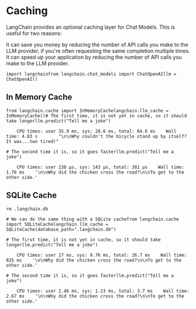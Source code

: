 Caching
=======

LangChain provides an optional caching layer for Chat Models. This is useful for two reasons:

It can save you money by reducing the number of API calls you make to the LLM provider, if you're often requesting the same completion multiple times. It can speed up your application by reducing the number of API calls you make to the LLM provider.

    import langchainfrom langchain.chat_models import ChatOpenAIllm = ChatOpenAI()

In Memory Cache[​](#in-memory-cache "Direct link to In Memory Cache")
---------------------------------------------------------------------

    from langchain.cache import InMemoryCachelangchain.llm_cache = InMemoryCache()# The first time, it is not yet in cache, so it should take longerllm.predict("Tell me a joke")

        CPU times: user 35.9 ms, sys: 28.6 ms, total: 64.6 ms    Wall time: 4.83 s        "\n\nWhy couldn't the bicycle stand up by itself? It was...two tired!"

    # The second time it is, so it goes fasterllm.predict("Tell me a joke")

        CPU times: user 238 µs, sys: 143 µs, total: 381 µs    Wall time: 1.76 ms    '\n\nWhy did the chicken cross the road?\n\nTo get to the other side.'

SQLite Cache[​](#sqlite-cache "Direct link to SQLite Cache")
------------------------------------------------------------

    rm .langchain.db

    # We can do the same thing with a SQLite cachefrom langchain.cache import SQLiteCachelangchain.llm_cache = SQLiteCache(database_path=".langchain.db")

    # The first time, it is not yet in cache, so it should take longerllm.predict("Tell me a joke")

        CPU times: user 17 ms, sys: 9.76 ms, total: 26.7 ms    Wall time: 825 ms    '\n\nWhy did the chicken cross the road?\n\nTo get to the other side.'

    # The second time it is, so it goes fasterllm.predict("Tell me a joke")

        CPU times: user 2.46 ms, sys: 1.23 ms, total: 3.7 ms    Wall time: 2.67 ms    '\n\nWhy did the chicken cross the road?\n\nTo get to the other side.'